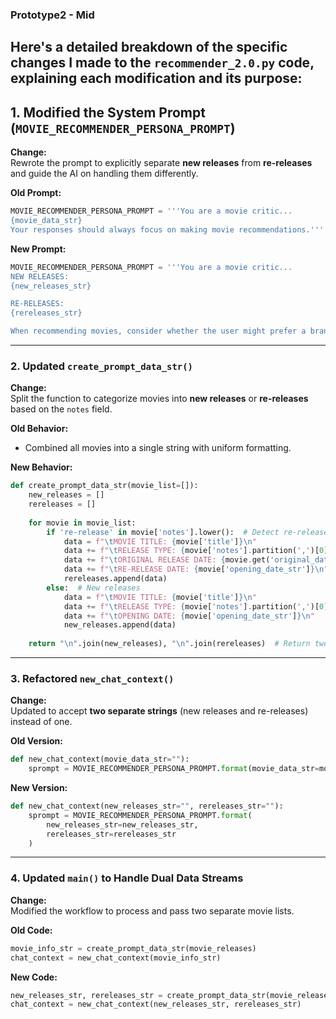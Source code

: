 ### Prototype2 - Mid
Here's a detailed breakdown of the specific changes I made to the `recommender_2.0.py` code, explaining each modification and its purpose:
---
## **1. Modified the System Prompt (`MOVIE_RECOMMENDER_PERSONA_PROMPT`)**
**Change:**  
Rewrote the prompt to explicitly separate **new releases** from **re-releases** and guide the AI on handling them differently.

**Old Prompt:**
```python
MOVIE_RECOMMENDER_PERSONA_PROMPT = '''You are a movie critic... 
{movie_data_str}
Your responses should always focus on making movie recommendations.'''
```

**New Prompt:**
```python
MOVIE_RECOMMENDER_PERSONA_PROMPT = '''You are a movie critic... 
NEW RELEASES:
{new_releases_str}

RE-RELEASES:
{rereleases_str}

When recommending movies, consider whether the user might prefer a brand new movie or a classic...'''
```
---
### **2. Updated `create_prompt_data_str()`**
**Change:**  
Split the function to categorize movies into **new releases** or **re-releases** based on the `notes` field.

**Old Behavior:**  
- Combined all movies into a single string with uniform formatting.

**New Behavior:**
```python
def create_prompt_data_str(movie_list=[]):
    new_releases = []
    rereleases = []
    
    for movie in movie_list:
        if 're-release' in movie['notes'].lower():  # Detect re-releases
            data = f"\tMOVIE TITLE: {movie['title']}\n"
            data += f"\tRELEASE TYPE: {movie['notes'].partition(',')[0]}\n"
            data += f"\tORIGINAL RELEASE DATE: {movie.get('original_date_str', 'Unknown')}\n"
            data += f"\tRE-RELEASE DATE: {movie['opening_date_str']}\n"
            rereleases.append(data)
        else:  # New releases
            data = f"\tMOVIE TITLE: {movie['title']}\n"
            data += f"\tRELEASE TYPE: {movie['notes'].partition(',')[0]}\n"
            data += f"\tOPENING DATE: {movie['opening_date_str']}\n"
            new_releases.append(data)
    
    return "\n".join(new_releases), "\n".join(rereleases)  # Return two strings
```

---

### **3. Refactored `new_chat_context()`**
**Change:**  
Updated to accept **two separate strings** (new releases and re-releases) instead of one.

**Old Version:**
```python
def new_chat_context(movie_data_str=""):
    sprompt = MOVIE_RECOMMENDER_PERSONA_PROMPT.format(movie_data_str=movie_data_str)
```

**New Version:**
```python
def new_chat_context(new_releases_str="", rereleases_str=""):
    sprompt = MOVIE_RECOMMENDER_PERSONA_PROMPT.format(
        new_releases_str=new_releases_str,
        rereleases_str=rereleases_str
    )
```

---

### **4. Updated `main()` to Handle Dual Data Streams**
**Change:**  
Modified the workflow to process and pass two separate movie lists.

**Old Code:**
```python
movie_info_str = create_prompt_data_str(movie_releases)
chat_context = new_chat_context(movie_info_str)
```

**New Code:**
```python
new_releases_str, rereleases_str = create_prompt_data_str(movie_releases)
chat_context = new_chat_context(new_releases_str, rereleases_str)
```
